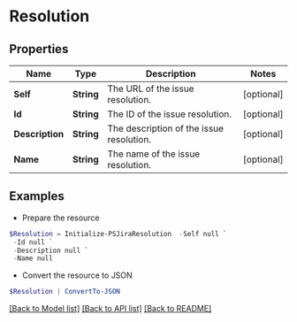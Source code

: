 # Resolution
## Properties

Name | Type | Description | Notes
------------ | ------------- | ------------- | -------------
**Self** | **String** | The URL of the issue resolution. | [optional] 
**Id** | **String** | The ID of the issue resolution. | [optional] 
**Description** | **String** | The description of the issue resolution. | [optional] 
**Name** | **String** | The name of the issue resolution. | [optional] 

## Examples

- Prepare the resource
```powershell
$Resolution = Initialize-PSJiraResolution  -Self null `
 -Id null `
 -Description null `
 -Name null
```

- Convert the resource to JSON
```powershell
$Resolution | ConvertTo-JSON
```

[[Back to Model list]](../README.md#documentation-for-models) [[Back to API list]](../README.md#documentation-for-api-endpoints) [[Back to README]](../README.md)

